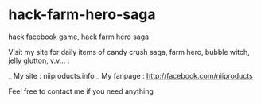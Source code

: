 hack-farm-hero-saga
===================

hack facebook game, hack farm hero saga


Visit my site for daily items of candy crush saga, farm hero, bubble witch, jelly glutton, v.v... :

_ My site : niiproducts.info
_ My fanpage : http://facebook.com/niiproducts

Feel free to contact me if you need anything 

